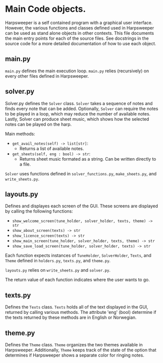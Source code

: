 # Main Code objects. 

Harpsweeper is a self contained program with a graphical user interface. However, the various functions and classes defined used in Harpsweeper can be used as stand alone objects in other contexts. This file documents the main entry points for each of the source files. See docstrings in the source code for a more detailed documentation of how to use each object. 

## main.py

`main.py` defines the main execution loop. `main.py` relies (recursively) on every other files defined in Harpsweeper.    

## solver.py
Solver.py defines the `Solver` class. `Solver` takes a sequence of notes and finds every note that can be added. Optionally, `Solver` can require the notes to be played in a loop, which may reduce the number of available notes. Lastly, Solver can produce sheet music, which shows how the selected notes can be played on the harp. 

Main methods:
 - `get_avail_notes(self) -> list[str]`: 
    - Returns a list of available notes.
 - `get_sheets(self, eng : bool) -> str`:
    - Returns sheet music formated as a string. Can be written directly to a file.

`Solver` uses functions defined in `solver_functions.py`, `make_sheets.py`, and `write_sheets.py`. 

## layouts.py

Defines and displayes each screen of the GUI. These screens are displayed by calling the following functions: 
 - `show_welcome_screen(tune_holder, solver_holder, texts, theme) -> str`
 - `show_about_screen(texts) -> str`
 - `show_licence_screen(texts) -> str`
 - `show_main_screen(tune_holder, solver_holder, texts, theme) -> str`
 - `show_save_load_screen(tune_holder, solver_holder, texts) -> str`

Each function expects instances of `TuneHolder`, `SolverHolder`, `Texts`, and `Theme`  defined in `holders.py`, `texts.py`, and `theme.py`. 

`layouts.py` relies on `write_sheets.py` and `solver.py`. 

The return value of each function indicates where the user wants to go. 

## texts.py

Defines the `Texts` class. `Texts` holds all of the text displayed in the GUI, returned by calling various methods. The attribute 'eng' (bool) determine if the texts returned by these methods are in English or Norwegian. 

## theme.py

Defines the `Theme` class. `Theme` organizes the two themes available in Harpsweeper. Additionally, `Theme` keeps track of the state of the option that determines if Harpsweeper shows a separate color for ringing notes. 







